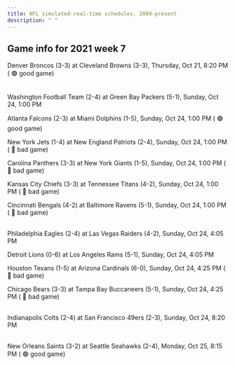 ```yaml
---
title: NFL simulated-real-time schedules, 2009-present
description: " "
---
```


## Game info for 2021 week 7
Denver Broncos (3-3) at Cleveland Browns (3-3), Thursday, Oct 21, 8:20 PM (	:green_circle: good game)

<br/>Washington Football Team (2-4) at Green Bay Packers (5-1), Sunday, Oct 24, 1:00 PM

Atlanta Falcons (2-3) at Miami Dolphins (1-5), Sunday, Oct 24, 1:00 PM (	:green_circle: good game)

New York Jets (1-4) at New England Patriots (2-4), Sunday, Oct 24, 1:00 PM (	:red_circle: bad game)

Carolina Panthers (3-3) at New York Giants (1-5), Sunday, Oct 24, 1:00 PM (	:red_circle: bad game)

Kansas City Chiefs (3-3) at Tennessee Titans (4-2), Sunday, Oct 24, 1:00 PM (	:red_circle: bad game)

Cincinnati Bengals (4-2) at Baltimore Ravens (5-1), Sunday, Oct 24, 1:00 PM (	:red_circle: bad game)

<br/>Philadelphia Eagles (2-4) at Las Vegas Raiders (4-2), Sunday, Oct 24, 4:05 PM

Detroit Lions (0-6) at Los Angeles Rams (5-1), Sunday, Oct 24, 4:05 PM

Houston Texans (1-5) at Arizona Cardinals (6-0), Sunday, Oct 24, 4:25 PM (	:red_circle: bad game)

Chicago Bears (3-3) at Tampa Bay Buccaneers (5-1), Sunday, Oct 24, 4:25 PM (	:red_circle: bad game)

<br/>Indianapolis Colts (2-4) at San Francisco 49ers (2-3), Sunday, Oct 24, 8:20 PM

<br/>New Orleans Saints (3-2) at Seattle Seahawks (2-4), Monday, Oct 25, 8:15 PM (	:green_circle: good game)

